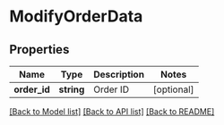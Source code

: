 # ModifyOrderData

## Properties
Name | Type | Description | Notes
------------ | ------------- | ------------- | -------------
**order_id** | **string** | Order ID | [optional] 

[[Back to Model list]](../../README.md#documentation-for-models) [[Back to API list]](../../README.md#documentation-for-api-endpoints) [[Back to README]](../../README.md)

